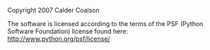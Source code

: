 Copyright 2007 Calder Coalson

The software is licensed according to the terms of the PSF (Python Software Foundation) license found here: http://www.python.org/psf/license/
